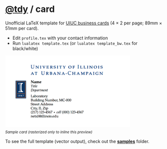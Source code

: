 # [@tdy](https://github.com/tdy) / card

Unofficial LaTeX template for [UIUC business cards][1] (4 × 2 per page; 89mm × 51mm per card).

* Edit `profile.tex` with your contact information
* Run `lualatex template.tex` (or `lualatex template_bw.tex` for black/white)

[<img src="https://raw.githubusercontent.com/tdy/screenshots/master/card_20160803_1048x600.png" width="400px" alt="Sample card" />][2]  
*<sub>Sample card (rasterized only to inline this preview)</sub>*

To see the full template (vector output), check out the [**samples**][3] folder.

[1]: http://identitystandards.illinois.edu/graphicstandardsmanual/stationery/businesscards.html
[2]: https://raw.githubusercontent.com/tdy/screenshots/master/card_20160803_1048x600.png
[3]: samples
